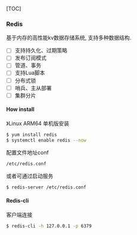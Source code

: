 [TOC]

### Redis

基于内存的高性能kv数据存储系统, 支持多种数据结构.

- [ ] 支持持久化、过期策略
- [ ] 发布订阅模式
- [ ] 管道、事务
- [ ] 支持Lua脚本
- [ ] 分布式锁
- [ ] 哨兵、主从部署
- [ ] 集群分片

#### How install

》Linux ARM64 单机版安装

~~~bash
$ yum install redis
$ systemctl enable redis --now
~~~

配置文件地址conf

~~~bash
/etc/redis.conf
~~~

或者可通过启动服务

~~~bash
$ redis-server /etc/redis.conf
~~~

#### Redis-cli

客户端连接

~~~bash
$ redis-cli -h 127.0.0.1 -p 6379
~~~
